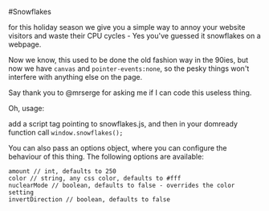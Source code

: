#Snowflakes

for this holiday season we give you a simple way to annoy your website visitors and waste their CPU cycles - Yes you've guessed it snowflakes on a webpage.

Now we know, this used to be done the old fashion way in the 90ies, but now we have `canvas` and `pointer-events:none`, so the pesky things won't interfere with anything else on the page.

Say thank you to @mrserge for asking me if I can code this useless thing.

Oh, usage:

add a script tag pointing to snowflakes.js, and then in your domready function call `window.snowflakes();`

You can also pass an options object, where you can configure the behaviour of this thing.
The following options are available:

    amount // int, defaults to 250
    color // string, any css color, defaults to #fff
    nuclearMode // boolean, defaults to false - overrides the color setting
    invertDirection // boolean, defaults to false
